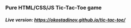 ### Pure HTML/CSS/JS Tic-Tac-Toe game

##### Live version: https://okostadinov.github.io/tic-tac-toe/